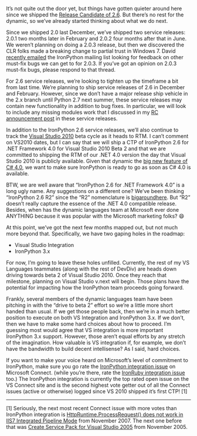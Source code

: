 It’s not quite out the door yet, but things have gotten quieter around
here since we shipped the [Release Candidate of
2.6](http://devhawk.net/2009/09/23/ironpython-2-6-release-candidate/).
But there’s no rest for the dynamic, so we’ve already started thinking
about what we do next.

Since we shipped 2.0 last December, we’ve shipped two service releases:
2.0.1 two months later in February and 2.0.2 four months after that in
June. We weren’t planning on doing a 2.0.3 release, but then we
discovered the CLR folks made a breaking change to partial trust in
Windows 7. David [recently
emailed](http://lists.ironpython.com/pipermail/users-ironpython.com/2009-September/011268.html)
the IronPython mailing list looking for feedback on other must-fix bugs
we can get to for 2.0.3. If you’ve got an opinion on 2.0.3 must-fix
bugs, please respond to that thread.

For 2.6 service releases, we’re looking to tighten up the timeframe a
bit from last time. We’re planning to ship service releases of 2.6 in
December and February. However, since we don’t have a major release ship
vehicle in the 2.x branch until Python 2.7 next summer, these service
releases may contain new functionality in addition to bug fixes. In
particular, we will look to include any missing modules work that I
discussed in my [RC announcement
post](http://devhawk.net/2009/09/23/ironpython-2-6-release-candidate/)
in these service releases.

In addition to the IronPython 2.6 service releases, we’ll also continue
to track the [Visual Studio
2010](http://www.microsoft.com/visualstudio/2010) beta cycle as it heads
to RTM. I can’t comment on VS2010 dates, but I can say that we will ship
a CTP of IronPython 2.6 for .NET Framework 4.0 for Visual Studio 2010
Beta 2 and that we are committed to shipping the RTM of our .NET 4.0
version the day that Visual Studio 2010 is publicly available. Given
that dynamic the [big new feature of C\#
4.0](http://msdn.microsoft.com/en-us/library/dd264736(VS.100).aspx), we
want to make sure IronPython is ready to go as soon as C\# 4.0 is
available.

BTW, we are well aware that “IronPython 2.6 for .NET Framework 4.0” is a
long ugly name. Any suggestions on a different one? We’ve been thinking
“IronPython 2.6 R2” since the “R2” nomenclature is
[big](http://technet.microsoft.com/en-us/windowsserver/bb428898.aspx)[around](http://www.microsoft.com/sqlserver/2008/en/us/R2.aspx)[here](http://www.microsoft.com/windowsserver2008/en/us/r2-editions-overview.aspx).
But “R2” doesn’t really capture the essence of the .NET 4.0 compatible
release. Besides, when has the dynamic languages team at Microsoft ever
done ANYTHING because it was popular with the Microsoft marketing folks?
:smile:

At this point, we’ve got the next few months mapped out, but not much
more beyond that. Specifically, we have two gaping holes in the roadmap:

-   Visual Studio Integration
-   IronPython 3.x

For now, I’m going to leave these holes unfilled. Currently, the rest of
my VS Languages teammates (along with the rest of DevDiv) are heads down
driving towards beta 2 of Visual Studio 2010. Once they reach that
milestone, planning on Visual Studio v.next will begin. Those plans have
the potential for impacting how the IronPython team proceeds going
forward.

Frankly, several members of the dynamic languages team have been
pitching in with the “drive to beta 2” effort so we’re a little more
short handed than usual. If we get those people back, then we’re in a
much better position to execute on both VS Integration and IronPython
3.x. If we don’t, then we have to make some hard choices about how to
proceed. I’m guessing most would agree that VS integration is more
important IronPython 3.x support. However, those aren’t equal efforts by
any stretch of the imagination. How valuable is VS integration if, for
example, we don’t have the bandwidth to build decent intellisense? As I
said, hard choices.

If you want to make your voice heard on Microsoft’s level of commitment
to IronPython, make sure you go rate the [IronPython integration
issue](https://connect.microsoft.com/VisualStudio/feedback/ViewFeedback.aspx?FeedbackID=475830)
on Microsoft Connect. (while you’re there, rate the [IronRuby
integration
issue](https://connect.microsoft.com/VisualStudio/feedback/ViewFeedback.aspx?FeedbackID=479957)
too.) The IronPython integration is currently the top rated open issue
on the VS Connect site and is the second highest vote getter out of all
the Connect issues (active or otherwise) logged since VS 2010 shipped
it’s first CTP! [1]

------------------------------------------------------------------------

[1] Seriously, the next most recent Connect issue with more votes than
IronPython integration is [HttpRuntime.ProcessRequest() does not work in
IIS7 Integrated Pipeline
Mode](https://connect.microsoft.com/VisualStudio/feedback/ViewFeedback.aspx?FeedbackID=308352)
from November 2007. The next one before that was [Create Service Pack
for Visual Studio
2005](https://connect.microsoft.com/VisualStudio/feedback/ViewFeedback.aspx?FeedbackID=106007)
from November 2005.

